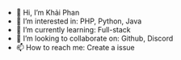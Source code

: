 - 👋 Hi, I’m Khải Phan
- 👀 I’m interested in: PHP, Python, Java
- 🌱 I’m currently learning: Full-stack
- 💞️ I’m looking to collaborate on: Github, Discord
- 📫 How to reach me: Create a issue

<!---
piscesCat/piscesCat is a ✨ special ✨ repository because its `README.md` (this file) appears on your GitHub profile.
You can click the Preview link to take a look at your changes.
--->
